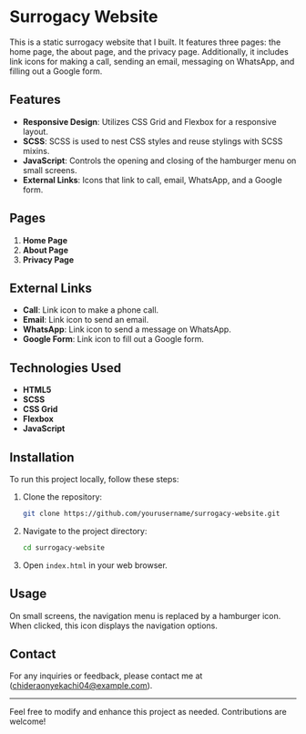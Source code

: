 # Surrogacy Website

This is a static surrogacy website that I built. It features three pages: the home page, the about page, and the privacy page. Additionally, it includes link icons for making a call, sending an email, messaging on WhatsApp, and filling out a Google form.

## Features

- **Responsive Design**: Utilizes CSS Grid and Flexbox for a responsive layout.
- **SCSS**: SCSS is used to nest CSS styles and reuse stylings with SCSS mixins.
- **JavaScript**: Controls the opening and closing of the hamburger menu on small screens.
- **External Links**: Icons that link to call, email, WhatsApp, and a Google form.

## Pages

1. **Home Page**
2. **About Page**
3. **Privacy Page**

## External Links

- **Call**: Link icon to make a phone call.
- **Email**: Link icon to send an email.
- **WhatsApp**: Link icon to send a message on WhatsApp.
- **Google Form**: Link icon to fill out a Google form.

## Technologies Used

- **HTML5**
- **SCSS**
- **CSS Grid**
- **Flexbox**
- **JavaScript**

## Installation

To run this project locally, follow these steps:

1. Clone the repository:
    ```bash
    git clone https://github.com/yourusername/surrogacy-website.git
    ```
2. Navigate to the project directory:
    ```bash
    cd surrogacy-website
    ```
3. Open `index.html` in your web browser.

## Usage

On small screens, the navigation menu is replaced by a hamburger icon. When clicked, this icon displays the navigation options.

## Contact

For any inquiries or feedback, please contact me at (chideraonyekachi04@example.com).

---

Feel free to modify and enhance this project as needed. Contributions are welcome!